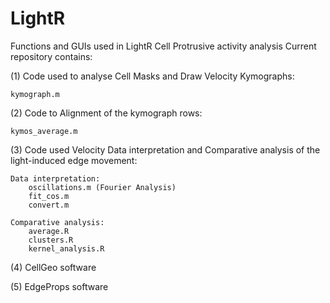 # LightR
Functions and GUIs used in LightR Cell Protrusive activity analysis
Current repository contains:

(1) Code used to analyse Cell Masks and Draw Velocity Kymographs:

    kymograph.m
    
(2) Code to Alignment of the kymograph rows:

    kymos_average.m
    
(3) Code used Velocity Data interpretation and Comparative analysis of the light-induced edge movement:

    Data interpretation:
        oscillations.m (Fourier Analysis)
        fit_cos.m
        convert.m 
    
    Comparative analysis:
        average.R
        clusters.R
        kernel_analysis.R 
    
(4) CellGeo software

(5) EdgeProps software
